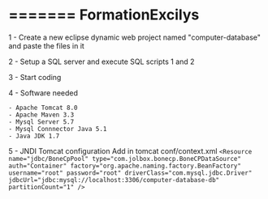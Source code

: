 =======
FormationExcilys
================

1 - Create a new eclipse dynamic web project named "computer-database" and paste the files in it

2 - Setup a SQL server and execute SQL scripts 1 and 2

3 - Start coding

4 - Software needed

	- Apache Tomcat 8.0
	- Apache Maven 3.3
	- Mysql Server 5.7
	- Mysql Connnector Java 5.1
	- Java JDK 1.7
	
5 - JNDI Tomcat configuration
	Add in tomcat conf/context.xml
	```
	<Resource name="jdbc/BoneCpPool"
          type="com.jolbox.bonecp.BoneCPDataSource"
          auth="Container"
          factory="org.apache.naming.factory.BeanFactory"
          username="root"
          password="root"
          driverClass="com.mysql.jdbc.Driver"
          jdbcUrl="jdbc:mysql://localhost:3306/computer-database-db"
          partitionCount="1"
           />
	```